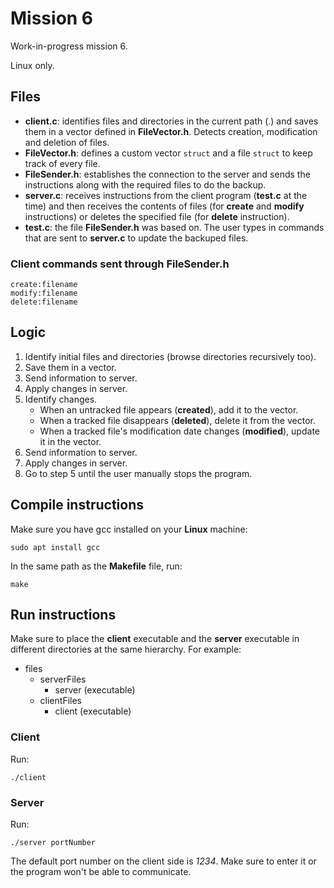 # Mission 6

Work-in-progress mission 6.

Linux only.

## Files
- **client.c**: identifies files and directories in the current path (.) and saves them in a vector defined in **FileVector.h**. Detects creation, modification and deletion of files.
- **FileVector.h**: defines a custom vector `struct` and a file `struct` to keep track of every file.
- **FileSender.h**: establishes the connection to the server and sends the instructions along with the required files to do the backup.
- **server.c**: receives instructions from the client program (**test.c** at the time) and then receives the contents of files (for **create** and **modify** instructions) or deletes the specified file (for **delete** instruction).
- **test.c**: the file **FileSender.h** was based on. The user types in commands that are sent to **server.c** to update the backuped files.

### Client commands sent through **FileSender.h**
```
create:filename
modify:filename
delete:filename
```

## Logic
1. Identify initial files and directories (browse directories recursively too).
2. Save them in a vector.
3. Send information to server.
4. Apply changes in server.
5. Identify changes.
   - When an untracked file appears (**created**), add it to the vector.
   - When a tracked file disappears (**deleted**), delete it from the vector.
   - When a tracked file's modification date changes (**modified**), update it in the vector.
6. Send information to server.
7. Apply changes in server.
8. Go to step 5 until the user manually stops the program.

## Compile instructions
Make sure you have gcc installed on your **Linux** machine:
```
sudo apt install gcc
```
In the same path as the **Makefile** file, run:
```
make
```

## Run instructions
Make sure to place the **client** executable and the **server** executable in different directories at the same hierarchy.
For example:
- files
  - serverFiles
    - server (executable)
  - clientFiles
    - client (executable)

### Client
Run:
```
./client
```

### Server
Run:
```
./server portNumber
```
The default port number on the client side is *1234*. Make sure to enter it or the program won't be able to communicate.